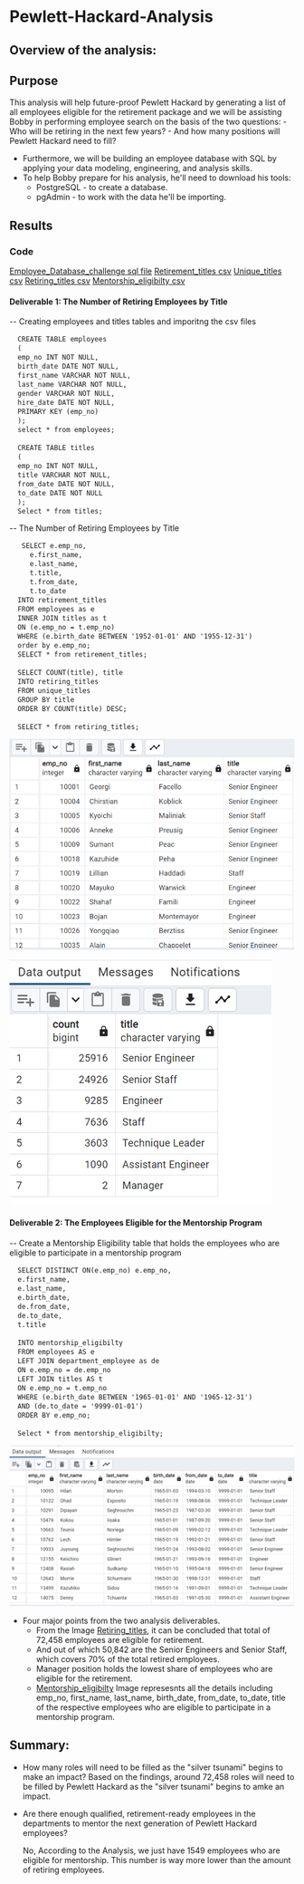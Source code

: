 # Pewlett-Hackard-Analysis
## Overview of the analysis:
## Purpose 
This analysis will help future-proof Pewlett Hackard by generating a list of all employees eligible for the retirement package and we will be assisting Bobby in performing employee search on the basis of the two questions:
    - Who will be retiring in the next few years? 
    - And how many positions will Pewlett Hackard need to fill?
   
- Furthermore, we will be building an employee database with SQL by applying your data modeling, engineering, and analysis skills.
- To help Bobby prepare for his analysis, he'll need to download his tools: 
     - PostgreSQL - to create a database.
     - pgAdmin - to work with the data he'll be importing.

## Results

### Code

[Employee_Database_challenge sql file](Queries/Employee_Database_challenge.sql)
[Retirement_titles csv](Data/retirement_titles.csv)
[Unique_titles csv](Data/unique_titles.csv)
[Retiring_titles csv](Data/retiring_titles.csv)
[Mentorship_eligibilty csv](Data/mentorship_eligibilty.csv)

#### Deliverable 1: The Number of Retiring Employees by Title
-- Creating employees and titles tables and imporitng the csv files 

      CREATE TABLE employees 
      (
      emp_no INT NOT NULL,
      birth_date DATE NOT NULL,
      first_name VARCHAR NOT NULL,
      last_name VARCHAR NOT NULL,
      gender VARCHAR NOT NULL,
      hire_date DATE NOT NULL,
      PRIMARY KEY (emp_no)
      );
      select * from employees;
	 
      CREATE TABLE titles
      (
      emp_no INT NOT NULL,
      title VARCHAR NOT NULL,
      from_date DATE NOT NULL,
      to_date DATE NOT NULL
      );
      Select * from titles;

-- The Number of Retiring Employees by Title

       SELECT e.emp_no,
         e.first_name,
         e.last_name,
         t.title,
         t.from_date,
         t.to_date
      INTO retirement_titles
      FROM employees as e
      INNER JOIN titles as t
      ON (e.emp_no = t.emp_no)
      WHERE (e.birth_date BETWEEN '1952-01-01' AND '1955-12-31')
      order by e.emp_no;
      SELECT * from retirement_titles;

      SELECT COUNT(title), title
      INTO retiring_titles
      FROM unique_titles
      GROUP BY title
      ORDER BY COUNT(title) DESC;

      SELECT * from retiring_titles;
      

![Test Image](/Resources/unique_titles.png)


![Test Image](/Resources/retiring_titles.png)

#### Deliverable 2: The Employees Eligible for the Mentorship Program

-- Create a Mentorship Eligibility table that holds the employees who are eligible to participate in a mentorship program

      SELECT DISTINCT ON(e.emp_no) e.emp_no,
      e.first_name,
      e.last_name, 
      e.birth_date,
      de.from_date,
      de.to_date,
      t.title
	   
      INTO mentorship_eligibilty
      FROM employees AS e
      LEFT JOIN department_employee as de
      ON e.emp_no = de.emp_no
      LEFT JOIN titles AS t
      ON e.emp_no = t.emp_no
      WHERE (e.birth_date BETWEEN '1965-01-01' AND '1965-12-31')
      AND (de.to_date = '9999-01-01')
      ORDER BY e.emp_no;

      Select * from mentorship_eligibilty;

![Test Image](/Resources/mentorship_eligibilty.png)

- Four major points from the two analysis deliverables. 
     - From the Image [Retiring_titles](Resources/retiring_titles.png), it can be concluded that total of 72,458 employees are eligible for retirement.
     - And out of which 50,842 are the Senior Engineers and Senior Staff, which covers 70% of the total retired employees.
     - Manager position holds the lowest share of employees who are eligible for the retirement.
     - [Mentorship_eligibilty](Resources/mentorship_eligibilty.png) Image represesnts all the details including emp_no, first_name, last_name, birth_date,                  from_date, to_date, title of the respective employees who are eligible to participate in a mentorship program.
     


## Summary:

- How many roles will need to be filled as the "silver tsunami" begins to make an impact?
  Based on the findings, around 72,458 roles will need to be filled by Pewlett Hackard as the "silver tsunami" begins to amke an impact.
   
- Are there enough qualified, retirement-ready employees in the departments to mentor the next generation of Pewlett Hackard employees?

  No, According to the Analysis, we just have 1549 employees who are eligible for mentorship. This number is way more lower than the amount of retiring employees. 

